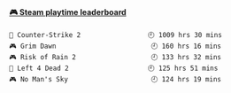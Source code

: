 <!--
**1nspir3d/1nspir3d** is a ✨ _special_ ✨ repository because its `README.md` (this file) appears on your GitHub profile.

Here are some ideas to get you started:

- 🔭 I’m currently working on ...
- 🌱 I’m currently learning ...
- 👯 I’m looking to collaborate on ...
- 🤔 I’m looking for help with ...
- 💬 Ask me about ...
- 📫 How to reach me: ...
- 😄 Pronouns: ...
- ⚡ Fun fact: ...
-->
<!-- steam-box start -->
#### <a href="https://gist.github.com/8e28347b515906c767b28b5d4f858e9f" target="_blank">🎮 Steam playtime leaderboard</a>
```text
🔫 Counter-Strike 2                 🕘 1009 hrs 30 mins
🎮 Grim Dawn                        🕘 160 hrs 16 mins
🎮 Risk of Rain 2                   🕘 133 hrs 32 mins
🧟 Left 4 Dead 2                    🕘 125 hrs 51 mins
🎮 No Man's Sky                     🕘 124 hrs 19 mins
```
<!-- Powered by https://github.com/YouEclipse/steam-box . -->
<!-- steam-box end -->

